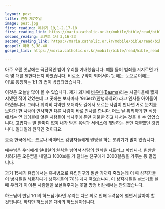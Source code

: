 ```yaml
---

layout: post
title: 연중 제7주일
image: pest.jpg
first_reading: 레위기 19,1-2.17-18 
first_reading_link: https://maria.catholic.or.kr/mobile/bible/read/bible_read.asp?m=1&n=103&p=19
second_reading: 코린토 1서 3,16-23
second_reading_link: https://maria.catholic.or.kr/mobile/bible/read/bible_read.asp?m=2&n=153&p=3
gospel: 마태 5,38-48
gospel_link: https://maria.catholic.or.kr/mobile/bible/read/bible_read.asp?m=2&n=147&p=5

---
```


아주 오랜 옛날에는 극단적인 법이 우리를 지배했습니다. 예를 들어 범죄를 저지르면 가족 몇 대를 멸한다든지 하였습니다. 비로소 구약이 되어서야 ‘눈에는 눈으로 이에는 이’로 응징하는 1:1 의 법이 성립되었습니다.

이것은 오늘날 많이 볼 수 있습니다. 제가 과거에 <a href="https://de.wikipedia.org/wiki/Bauma">바우마(Bauma)</a>라는 시골마을에 짧게 지냈던 적이 있었는데 그 곳에는 보자마자 ‘Grüezi’(안녕하세요) 라고 인사를 아이들이 하였습니다. 그러나 취리히 지역만 보더라도 길에서 모르는 사람이 만나면 서로 눈치를 보다가 한 사람이 인사하면 다른 사람이 바로 인사를 합니다. 어느 날 취리히의 한 식당에서는 옆 테이블에 앉은 사람들이 식사후에 돈만 지불만 하고 나서는 것을 볼 수 있었습니다. 고맙다는 말 한마디 없이 내가 받은 음식과 서비스에 해당하는 돈만 지불했던 것입니다. 일대일의 원칙인 것이지요.

요즘 한국에서는 코로나 바이러스 감염자들에게 원망을 하는 분위기가 많이 있습니다.

예수님은 우리에게 일대일의 원칙을 넘어서 사랑의 원칙을 따르라고 하십니다. 왼뺨을 치려거든 오른뺨을 내밀고 1000보를 가 달라는 친구에게 2000걸음을 가주는 등 말입니다.

과거 15세기 유럽에서는 흑사병으로 유럽인구의 절반 가까이 죽었는데 이 때 성직자들이 병자들을 치료하다가 성직자들의 70% 까지 죽었습니다. 이 성직자들을 본보기로 볼 때 우리가 이 아픈 사람들을 보살펴주지는 못할 망정 비난해서는 안되겠습니다.

하느님이 만일 1:1 의 하느님이라면 우리는 지은 죄로 인해 두려움에 떨면서 살아야 할 것입니다. 하지만 하느님은 자비의 하느님이십니다.

